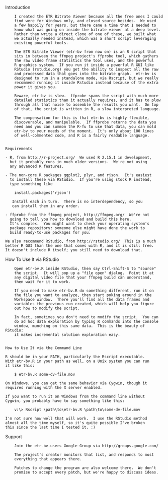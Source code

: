 Introduction
~~~~~~~~~~~~
    I created the ETR Bitrate Viewer because all the free ones I could
    find were for Windows only, and closed source besides.  We used
    a few happily for years, but there came a time that I needed to
    know what was going on inside the bitrate viewer at a deep level.
    Rather than write a direct clone of one of these, we built what
    we actually needed instead, which was a short script leveraging
    existing powerful tools.

    The ETR Bitrate Viewer (etr-bv from now on) is an R script that
    sits in between the ffmpeg project's ffprobe tool, which gathers
    the raw video frame statistics the tool uses, and the powerful
    R graphics system.  If you run it inside a powerful R GUI like
    RStudio (rstudio.org) you get the ability to inspect all the raw
    and processed data that goes into the bitrate graph.  etr-bv is
    designed to run in a standalone mode, via Rscript, but we really
    recommend running it inside Rstudio instead because of the extra
    power it gives you.

    Beware, etr-bv is slow.  ffprobe spams the script with much more
    detailed statistics than it actually requires, and it has to plow
    through all that noise to assemble the results you want.  On top
    of that, the script is written in R, a slow interpreted language.

    The compensation for this is that etr-bv is highly flexible,
    discoverable, and manipulable.  If ffprobe returns the data you
    need and you can summon the R-fu to use that data, you can mold
    etr-bv to your needs of the moment.  It's only about 100 lines
    of well-commented code, and R is a fairly readable language.


Requirements
~~~~~~~~~~~~
    - R, from http://r-project.org/  We used R 2.15.1 in development,
      but it probably runs in much older versions.  We're not using
      any advanced R features.

    - The non-core R packages ggplot2, plyr, and rjson.  It's easiest
      to install these via RStudio.  If you're using stock R instead,
      type something like

        install.packages('rjson')

       Install each in turn.  There is no interdependency, so you
       can install them in any order.

    - ffprobe from the ffmpeg project, http://ffmpeg.org/  We're not
      going to tell you how to download and build this here.
      It's complex.  You might want to check your operating system's
      package repository: someone else might have done the work to
      build ready-to-use packages for you.

    We also recommend RStudio, from http://rstudio.org/  This is a much
    better R GUI than the one that comes with R, and it is still free.
    It doesn't include R itself; you still need to download that.


How To Use It via RStudio
~~~~~~~~~~~~~~~~~~~~~~~~~
    Open etr-bv.R inside RStudio, then say Ctrl-Shift-S to "source"
    the script.  It will pop up a "file open" dialog.  Point it at
    any digital video file that your ffmpeg build can understand,
    then wait for it to work.

    If you need to make etr-bv.R do something different, run it on
    the file you want to analyze, then start poking around in the
    Workspace window.  There you'll find all the data frames and
    variables the previous run created, which will help you figure
    out how to modify the script.

    In fact, sometimes you don't need to modify the script.  You can
    do ad hoc data exploration by typing R commands into the Console
    window, munching on this same data.  This is the beauty of RStudio:
    it makes incremental solution exploration easy.


How to Use It via the Command Line
~~~~~~~~~~~~~~~~~~~~~~~~~~~~~~~~~~
    R should be in your PATH, particularly the Rscript executable.
    With etr-bv.R in your path as well, on a Unix system you can run
    it like this:

        $ etr-bv.R some-dv-file.mov

    On Windows, you can get the same behavior via Cygwin, though it
    requires running with the X server enabled.
    
    If you want to run it on Windows from the command line without
    Cygwin, you probably have to say something like this:

        v:\> Rscript \path\to\etr-bv.R \path\to\some-dv-file.mov

    I'm not sure how well that will work.  I use the RStudio method
    almost all the time myself, so it's quite possible I've broken
    this since the last time I tested it. :)


Support
~~~~~~~
    Join the etr-bv-users Google Group via http://groups.google.com/

    The project's creator monitors that list, and responds to most
    everything that appears there.

    Patches to change the program are also welcome there.  We don't
    promise to accept every patch, but we're happy to discuss ideas.
